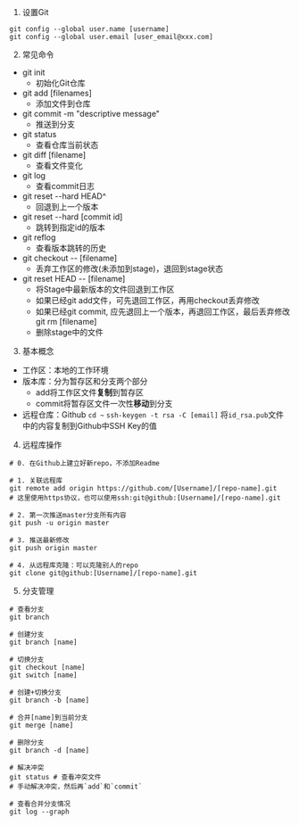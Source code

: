 1. 设置Git
```
git config --global user.name [username]
git config --global user.email [user_email@xxx.com]
```

2. 常见命令
- git init
    + 初始化Git仓库
- git add [filenames]
    + 添加文件到仓库
- git commit -m "descriptive message"
    + 推送到分支
- git status
    + 查看仓库当前状态
- git diff [filename]
    + 查看文件变化
- git log
    + 查看commit日志
- git reset --hard HEAD^
    + 回退到上一个版本
- git reset --hard [commit id]
    + 跳转到指定id的版本
- git reflog
    + 查看版本跳转的历史
- git checkout -- [filename]
    + 丢弃工作区的修改(未添加到stage)，退回到stage状态
- git reset HEAD -- [filename]
    + 将Stage中最新版本的文件回退到工作区
    + 如果已经git add文件，可先退回工作区，再用checkout丢弃修改
    + 如果已经git commit, 应先退回上一个版本，再退回工作区，最后丢弃修改
git rm [filename]
    + 删除stage中的文件

3. 基本概念
- 工作区：本地的工作环境
- 版本库：分为暂存区和分支两个部分
    + add将工作区文件**复制**到暂存区
    + commit将暂存区文件一次性**移动**到分支
- 远程仓库：Github
    `cd ~`
    `ssh-keygen -t rsa -C [email]`
    将`id_rsa.pub`文件中的内容复制到Github中SSH Key的值

4. 远程库操作
```
# 0. 在Github上建立好新repo，不添加Readme

# 1. 关联远程库
git remote add origin https://github.com/[Username]/[repo-name].git
# 这里使用https协议，也可以使用ssh:git@github:[Username]/[repo-name].git

# 2. 第一次推送master分支所有内容
git push -u origin master

# 3. 推送最新修改
git push origin master

# 4. 从远程库克隆：可以克隆别人的repo
git clone git@github:[Username]/[repo-name].git
```

5. 分支管理
```
# 查看分支
git branch

# 创建分支
git branch [name]

# 切换分支
git checkout [name]
git switch [name]

# 创建+切换分支
git branch -b [name]

# 合并[name]到当前分支
git merge [name]

# 删除分支
git branch -d [name]

# 解决冲突
git status # 查看冲突文件
# 手动解决冲突，然后再`add`和`commit`

# 查看合并分支情况
git log --graph

```



